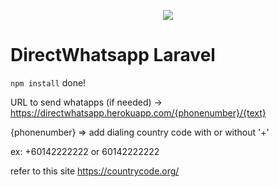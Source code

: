 <p align="center"><img src="https://laravel.com/assets/img/components/logo-laravel.svg"></p>

# DirectWhatsapp Laravel

```npm install``` done!

URL to send whatapps (if needed) -> https://directwhatsapp.herokuapp.com/{phonenumber}/{text}

{phonenumber} => add dialing country code with or without '+' 

ex: +60142222222 or 60142222222


refer to this site https://countrycode.org/
